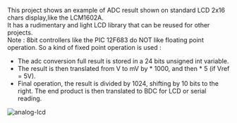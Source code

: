 This project shows an example of ADC result shown on standard LCD 2x16 chars display,like the LCM1602A.<br>
It has a rudimentary and light LCD library that can be reused for other projects.<br>
Note : 8bit controllers like the PIC 12F683 do NOT like floating point operation. So a kind of fixed point operation is used :
- The adc conversion full result is stored in a 24 bits unsigned int variable.
- The result is then translated from V to mV by * 1000, and then * 5 (if Vref = 5V).
- Final operation, the result is divided by 1024, shifting by 10 bits to the right.
The end product is then translated to BDC for LCD or serial reading.<br>

![analog-lcd](https://github.com/user-attachments/assets/559606ad-142d-4977-b5c3-ac738cdbc8e8)

